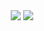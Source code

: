 <!-- GitHub Stat Cards -->
<div align="center">
  <img src="https://github-readme-stats.vercel.app/api?username=tfkcodes&show_icons=true&count_private=true&include_all_commits=true&hide_border=true&hide=issues,contribs&theme=dark">

 <img src="https://github-readme-stats.vercel.app/api/top-langs/?username=tfkcodes&layout=compact&hide_border=true&langs_count=4&theme=dark">
</div>
